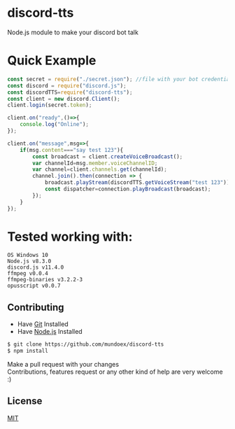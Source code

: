 # discord-tts
Node.js module to make your discord bot talk



# Quick Example
```js
const secret = require("./secret.json"); //file with your bot credentials/token/etc
const discord = require("discord.js");
const discordTTS=require("discord-tts");
const client = new discord.Client();
client.login(secret.token);

client.on("ready",()=>{
    console.log("Online");
});

client.on("message",msg=>{
    if(msg.content==="say test 123"){
        const broadcast = client.createVoiceBroadcast();
        var channelId=msg.member.voiceChannelID;
        var channel=client.channels.get(channelId);
        channel.join().then(connection => {
            broadcast.playStream(discordTTS.getVoiceStream("test 123"));
            const dispatcher=connection.playBroadcast(broadcast);
        });
    }
});
```

# Tested working with:
    OS Windows 10
    Node.js v8.3.0
    discord.js v11.4.0
    ffmpeg v0.0.4
    ffmpeg-binaries v3.2.2-3
    opusscript v0.0.7


## Contributing
* Have [Git](https://git-scm.com/) Installed
* Have [Node.js](https://nodejs.org/en/) Installed

```bash
$ git clone https://github.com/mundoex/discord-tts
$ npm install
```
Make a pull request with your changes <br>
Contributions, features request or any other kind of help are very welcome :)

## License
[MIT](LICENSE)
